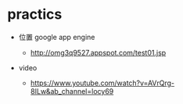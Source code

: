 practics 
===
- 位置 google app engine 
	- http://omg3q9527.appspot.com/test01.jsp

- video 
	- https://www.youtube.com/watch?v=AVrQrg-8ILw&ab_channel=locy69